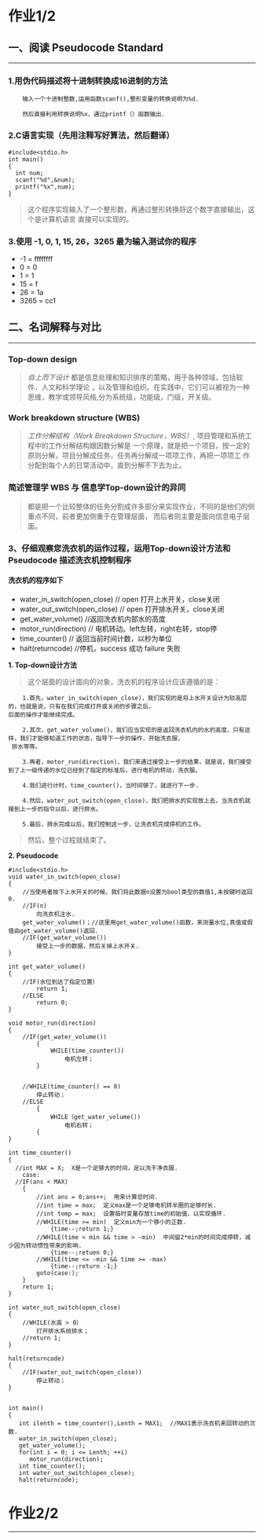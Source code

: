 # 作业1/2

## 一、阅读 Pseudocode Standard
---
### 1.用伪代码描述将十进制转换成16进制的方法
```
    输入一个十进制整数,运用函数scanf(),整形变量的转换说明为%d.

    然后直接利用转换说明%x，通过printf（）函数输出.
```
### 2.C语言实现（先用注释写好算法，然后翻译）
```
#include<stdio.h>
int main()
{
  int num;
  scanf("%d",&num);
  printf("%x",num);
}
```

> 这个程序实现输入了一个整形数，再通过整形转换将这个数字直接输出，这个是计算机语言
直接可以实现的。

### 3.使用 -1, 0, 1, 15, 26，3265 最为输入测试你的程序
* -1 = ffffffff
* 0 = 0
* 1 = 1
* 15 = f
* 26 = 1a
* 3265 = cc1


## 二、名词解释与对比
---
### Top-down design
> *自上而下设计* 都是信息处理和知识排序的策略，用于各种领域，包括软件，人文和科学理论
，以及管理和组织。在实践中，它们可以被视为一种思维，教学或领导风格,分为系统级，功能级，门级，开关级。
### Work breakdown structure (WBS)
> *工作分解结构（Work Breakdown Structure，WBS）*, 项目管理和系统工程中的工作分解结构跟因数分解是
一个原理，就是把一个项目，按一定的原则分解，项目分解成任务，任务再分解成一项项工作，再把一项项工
作分配到每个人的日常活动中，直到分解不下去为止。
### 简述管理学 WBS 与 信息学Top-down设计的异同
> 都是把一个比较整体的任务分割成许多部分来实现作业，不同的是他们的侧重点不同，前者更加侧重于在管理层面，
而后者则主要是面向信息电子层面。
### 3、仔细观察您洗衣机的运作过程，运用Top-down设计方法和Pseudocode 描述洗衣机控制程序
#### 洗衣机的程序如下

   * water_in_switch(open_close) // open 打开上水开关，close关闭
   * water_out_switch(open_close) // open 打开排水开关，close关闭
   * get_water_volume() //返回洗衣机内部水的高度
   * motor_run(direction) // 电机转动。left左转，right右转，stop停
   * time_counter() // 返回当前时间计数，以秒为单位
   * halt(returncode) //停机，success 成功 failure 失败
   
**1. Top-down设计方法**
> 这个层面的设计面向的对象，洗衣机的程序设计应该遵循的是：
```
    1.首先，water_in_switch(open_close)，我们实现的是将上水开关设计为较高层的，也就是说，只有在我们完成打开或关闭的步骤之后，
后面的操作才能继续完成。

    2.其次，get_water_volume()，我们应当实现的是返回洗衣机内的水的高度，只有这样，我们才能够知道工作的状态，指导下一步的操作，开始洗衣服，
 排水等等。
    
    3.再者，motor_run(direction)，我们来通过接受上一步的结果，就是说，我们接受到了上一级传递的水位已经到了指定的标准后，进行电机的转动，洗衣服。
    
    4.我们进行计时，time_counter()，当时间够了，就进行下一步.
    
    4.然后，water_out_switch(open_close)，我们把排水的实现放上去，当洗衣机就接到上一步的指令以后，进行排水。
    
    5.最后，排水完成以后，我们控制这一步，让洗衣机完成停机的工作。
```
> 然后，整个过程就结束了。

**2. Pseudocode**
```
#include<stdio.h>
void water_in_switch(open_close)
{
    //当使用者按下上水开关的时候，我们将此数据n设置为bool类型的数值1,未按键时返回0.
    //IF(n)
        向洗衣机注水.
    get_water_volume()；//这里用get_water_volume()函数，来测量水位,真值或假值由get_water_volume()返回.
    //IF(get_water_volume())
        接受上一步的数据，然后关掉上水开关.
}

int get_water_volume()
{
    //IF(水位到达了指定位置）
        return 1;
    //ELSE
        return 0;
}

void motor_run(direction)
{
    //IF(get_water_volume())
        {
            WHILE(time_counter())
                电机左转；
        }
        
        
    //WHILE(time_counter() == 0)
        停止转动；
    //ELSE 
        {
            WHILE（get_water_volume())
                电机右转；
        {
}

int time_counter()
{
  //int MAX = X;  X是一个足够大的时间，足以洗干净衣服.
    case:
  //IF(ans < MAX)
    {
        //int ans = 0;ans++;  用来计算总时间.
        //int time = max;  定义max是一个足够电机转半圈的足够时长.
        //int temp = max;  设置临时变量存放time的初始值，以实现循环.    
        //WHILE(time >= min)  定义min为一个够小的正数.
            {time--;return 1;}
        //WHILE(time < min && time > -min)  中间留2*min的时间完成停转，减少因为转动惯性带来的影响.
            {time--;retuen 0;}
        //WHILE(time <= -min && time >= -max)
            {time--;return -1;}
        goto(case:);
    }
    return 1;
}

int water_out_switch(open_close)
{
    //WHILE(水高 > 0）
        打开排水系统排水；
    //return 1;
}

halt(returncode) 
{
    //IF(water_out_switch(open_close))
        停止转动；
}


int main()
{
   int ilenth = time_counter(),Lenth = MAX1;  //MAX1表示洗衣机来回转动的次数.
   water_in_switch(open_close);
   get_water_volume();
   for(int i = 0; i <= Lenth; ++i)
      motor_run(direction); 
   int time_counter();
   int water_out_switch(open_close);
   halt(returncode); 
```


# 作业2/2
---












  

  
